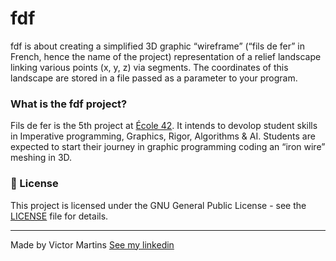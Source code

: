 # fdf
fdf is about creating a simplified 3D graphic “wireframe” (“fils de fer” in French, hence the name of the project) representation of a relief landscape linking various points (x, y, z) via segments. The coordinates of this landscape are stored in a file passed as a parameter to your program.

### What is the fdf project?
Fils de fer is the 5th project at [École 42](https://www.42sp.org.br/). It intends to devolop student skills in Imperative programming, Graphics, Rigor, Algorithms & AI. Students are expected to start their journey in graphic programming coding an “iron wire” meshing in 3D.

### 📝 License

This project is licensed under the GNU General Public License - see the [LICENSE](LICENSE) file for details.

---

Made by Victor Martins [See my linkedin](https://www.linkedin.com/in/victor-franco-martins-1503a417b)